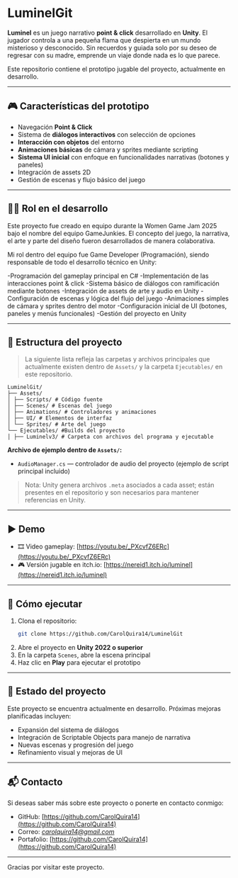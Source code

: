 # LuminelGit

**Luminel** es un juego narrativo **point & click** desarrollado en **Unity**. El jugador controla a una pequeña flama que despierta en un mundo misterioso y desconocido. Sin recuerdos y guiada solo por su deseo de regresar con su madre, emprende un viaje donde nada es lo que parece.

Este repositorio contiene el prototipo jugable del proyecto, actualmente en desarrollo.

---

## 🎮 Características del prototipo

- Navegación **Point & Click**
- Sistema de **diálogos interactivos** con selección de opciones
- **Interacción con objetos** del entorno
- **Animaciones básicas** de cámara y sprites mediante scripting
- **Sistema UI inicial** con enfoque en funcionalidades narrativas (botones y paneles)
- Integración de assets 2D
- Gestión de escenas y flujo básico del juego
---

## 👩‍💻 Rol en el desarrollo

Este proyecto fue creado en equipo durante la Women Game Jam 2025 bajo el nombre del equipo GameJunkies. El concepto del juego, la narrativa, el arte y parte del diseño fueron desarrollados de manera colaborativa.

Mi rol dentro del equipo fue Game Developer (Programación), siendo responsable de todo el desarrollo técnico en Unity:

-Programación del gameplay principal en C#
-Implementación de las interacciones point & click
-Sistema básico de diálogos con ramificación mediante botones
-Integración de assets de arte y audio en Unity
-Configuración de escenas y lógica del flujo del juego
-Animaciones simples de cámara y sprites dentro del motor
-Configuración inicial de UI (botones, paneles y menús funcionales)
-Gestión del proyecto en Unity

---

## 📂 Estructura del proyecto

> La siguiente lista refleja las carpetas y archivos principales que actualmente existen dentro de `Assets/` y la carpeta `Ejecutables/` en este repositorio.

```
LuminelGit/
├── Assets/
│ ├── Scripts/ # Código fuente
│ ├── Scenes/ # Escenas del juego
│ ├── Animations/ # Controladores y animaciones
│ ├── UI/ # Elementos de interfaz
│ └── Sprites/ # Arte del juego
└── Ejecutables/ #Builds del proyecto
│ ├── Luminelv3/ # Carpeta con archivos del programa y ejecutable

````

**Archivo de ejemplo dentro de `Assets/`:**
- `AudioManager.cs` — controlador de audio del proyecto (ejemplo de script principal incluido)

> Nota: Unity genera archivos `.meta` asociados a cada asset; están presentes en el repositorio y son necesarios para mantener referencias en Unity.

---

## ▶️ Demo

- 🎞️ Video gameplay: [https://youtu.be/_PXcvfZ6ERc](https://youtu.be/_PXcvfZ6ERc)
- 🎮 Versión jugable en itch.io: [https://nereid1.itch.io/luminel](https://nereid1.itch.io/luminel)

---

## 🚀 Cómo ejecutar

1. Clona el repositorio:
   ```bash
   git clone https://github.com/CarolQuira14/LuminelGit

2. Abre el proyecto en **Unity 2022 o superior**
3. En la carpeta `Scenes`, abre la escena principal
4. Haz clic en **Play** para ejecutar el prototipo

---

## 📌 Estado del proyecto

Este proyecto se encuentra actualmente en desarrollo. Próximas mejoras planificadas incluyen:

* Expansión del sistema de diálogos
* Integración de Scriptable Objects para manejo de narrativa
* Nuevas escenas y progresión del juego
* Refinamiento visual y mejoras de UI

---

## 📬 Contacto

Si deseas saber más sobre este proyecto o ponerte en contacto conmigo:

* GitHub: [https://github.com/CarolQuira14](https://github.com/CarolQuira14)
* Correo: *carolquira14@gmail.com*
* Portafolio: [https://github.com/CarolQuira14](https://github.com/CarolQuira14)

---

Gracias por visitar este proyecto.
